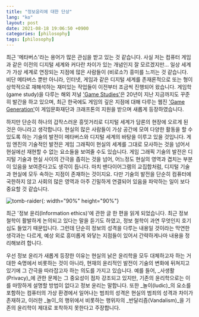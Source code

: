 ```yaml
---
title: "정보윤리에 대한 단상"
lang: "ko"
layout: post
date: 2021-08-18 19:06:50 +0900
categories: [philosophy]
tags: [philosophy]
---
```


최근 '메타버스'라는 용어가 많은 관심을 받고 있는 것 같습니다. 사실 저는 컴퓨터 게임과 같은 이전의 디지털 세계와 커다란 차이가 있는 개념인지 잘 모르겠지만... 일상 세계가 가상 세계로 연장되는 지점에 많은 사람들이 (비로소?) 흥미를 느끼는 것 같습니다. 비단 메타버스 뿐만 아니라, 인터넷, 게임과 같은 디지털 세계를 존재론적으로 또는 형이상학적으로 재해석하는 재미있는 작업들이 이전부터 조금씩 진행되어 왔습니다. 게임학(game study)을 다루는 해외 저널 ['Game Studies'](http://gamestudies.org/2102/)은 20년이 지난 지금까지도 꾸준히 발간을 하고 있으며, 최근 한국에도 게임의 깊은 지점에 대해 다루는 웹진 ['Game Generation'](http://gamegeneration.or.kr/)이 게임문화재단과 크래프톤의 지원을 받으며 새롭게 등장하였습니다.

하지만 단순히 하나의 갑작스러운 흥밋거리로 디지털 세계가 담론의 현장에 오르게 된 것은 아니라고 생각합니다. 현실의 많은 사람들이 가상 공간에 모여 다양한 활동을 할 수 있도록 하는 기술의 발전이 메타버스와 디지털 세계의 바탕을 이루고 있을 것입니다. 게임 엔진의 기술적인 발전은 게임 그래픽이 현실의 세계를 그대로 모사하는 것을 넘어서 현실에선 재현할 수 없는 요소들을 보여줄 수도 있습니다. 게임 그래픽 기술의 발전은 디지털 기술과 현실 사이의 간극을 좁히는 것을 넘어, 어느정도 현실의 영역과 겹치는 부분이 있음을 보여준다고도 생각이 듭니다. 마치 밴다이어그램의 교집합처럼, 디지털 기술과 현실에 모두 속하는 지점이 존재하는 것이지요. 다만 기술의 발전을 단순히 컴퓨터에 국한하지 않고 사회의 많은 영역과 아주 긴밀하게 연결되어 있음을 파악하는 일이 보다 중요할 것 같습니다.

![tomb-raider](https://typiespectre.github.io/images/phil/tomb-raider.jpg){: width="90%" height="90%"}

최근 '정보 윤리(Information ethics)'에 관한 글 한 편을 읽게 되었습니다. 최근 정보 철학이 활발하게 논의되고 있다는 말을 듣기도 하였고, 정보 철학이 과연 무엇인지 호기심도 들었기 때문입니다. 그런데 단순히 정보의 성격을 다루는 내용일 것이라는 막연한 생각과는 다르게, 예상 외로 흥미롭게 와닿는 지점들이 있어서 간략하게나마 내용을 정리해보려 합니다.

우선 정보 윤리가 새롭게 등장한 이유는 현실의 낡은 윤리학을 모두 대체하고자 하는 거대한 숙명에서 비롯하는 것이 아니라, 현재의 윤리적인 발전이 기술의 변화에 뒤쳐지고 있기에 그 간극을 따라잡고자 하는 의도를 가지고 있습니다. 예를 들어, _사생활(Privacy)_에 관한 문제는 그 중요성이 점차 강조되고 있지만, 기존의 윤리학으로는 이를 마땅하게 설명할 방법이 없다고 정보 윤리는 말합니다. 또한 _놀이(ludic)_의 요소를 포함하는 컴퓨터의 가상 환경에서 일어나는 범죄의 성격은 현실의 범죄의 성격과 차이가 존재하고, 이러한 _놀이_의 행위에서 비롯하는 행위자의 _반달리즘(Vandalism)_을 기존의 윤리학이 제대로 포착하지 못한다고 주장합니다.

